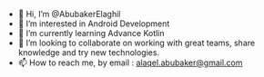 - 👋 Hi, I’m @AbubakerElaghil
- 👀 I’m interested in Android Development 
- 🌱 I’m currently learning Advance Kotlin 
- 💞️ I’m looking to collaborate on working with great teams, share knowledge and try new technologies.
- 📫 How to reach me, by email  : alaqel.abubaker@gmail.com

<!---
AbubakerElaghil/AbubakerElaghil is a ✨ special ✨ repository because its `README.md` (this file) appears on your GitHub profile.
You can click the Preview link to take a look at your changes.
--->
